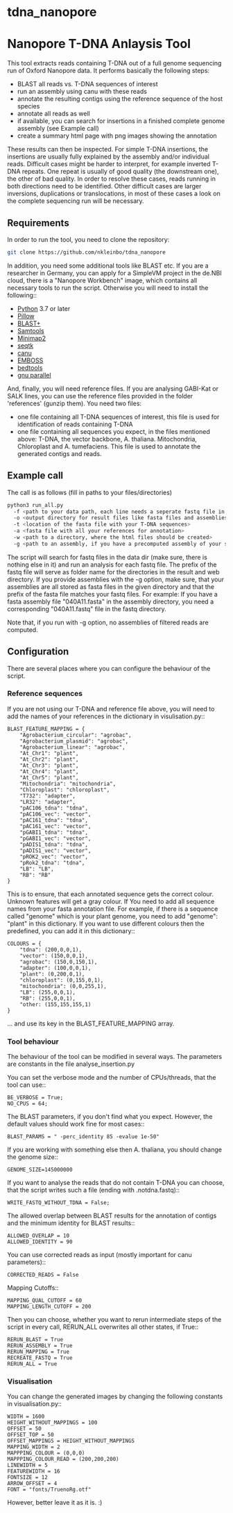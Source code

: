 # tdna_nanopore

Nanopore T-DNA Anlaysis Tool
============================

This tool extracts reads containing T-DNA out of a full genome sequencing run of Oxford Nanopore data. 
It performs basically the following steps:
- BLAST all reads vs. T-DNA sequences of interest
- run an assembly using canu with these reads
- annotate the resulting contigs using the reference sequence of the host species
- annotate all reads as well
- if available, you can search for insertions in a finished complete genome assembly (see Example call)
- create a summary html page with png images showing the annotation

These results can then be inspected. For simple T-DNA insertions, the insertions are usually fully explained by the assembly and/or individual reads.
Difficult cases might be harder to interpret, for example inverted T-DNA repeats. One repeat is usually of good quality (the downstream one), the other of bad quality. In order to resolve these cases, reads running in both directions need to be identified. 
Other difficult cases are larger inversions, duplications or translocations, in most of these cases a look on the complete sequencing run will be necessary.

Requirements
------------
In order to run the tool, you need to clone the repository:
```bash
git clone https://github.com/nkleinbo/tdna_nanopore
```

  
In addition, you need some additional tools like BLAST etc. If you are a researcher in Germany, you can apply for a SimpleVM project in the de.NBI cloud, there is a "Nanopore Workbench" image, which contains all necessary tools to run the script.
Otherwise you will need to install the following::

* [Python](https://www.python.org/) 3.7 or later
* [Pillow](https://pypi.org/project/Pillow/)
* [BLAST+](https://www.ncbi.nlm.nih.gov/books/NBK279690/)
* [Samtools](http://www.htslib.org/) 
* [Minimap2](https://github.com/lh3/minimap2)
* [seqtk](https://github.com/lh3/seqtk)
* [canu](https://github.com/marbl/canu)
* [EMBOSS](http://emboss.sourceforge.net/)
* [bedtools](https://github.com/arq5x/bedtools2)
* [gnu parallel](https://www.gnu.org/software/parallel/)  
  
And, finally, you will need reference files. If you are analysing GABI-Kat or SALK lines, you can use the reference files provided in the folder 'references' (gunzip them).
You need two files:
- one file containing all T-DNA sequences of interest, this file is used for identification of reads containing T-DNA
- one file containing all sequences you expect, in the files mentioned above: T-DNA, the vector backbone, A. thaliana. Mitochondria, Chloroplast and A. tumefaciens. This file is used to annotate the generated contigs and reads.

 
  
Example call
------------

The call is as follows (fill in paths to your files/directories)
```bash
python3 run_all.py 
  -f <path to your data path, each line needs a seperate fastq file in here>
  -o <output directory for result files like fasta files and assemblies>
  -t <location of the fasta file with your T-DNA sequences>
  -a <fasta file with all your references for annotation>
  -w <path to a directory, where the html files should be created>
  -g <path to an assembly, if you have a precomputed assembly of your sequencing run>

```
The script will search for fastq files in the data dir (make sure, there is nothing else in it) and run an analysis for each fastq file. The prefix of the fastq file will serve as folder name for the directories in the result and web directory.
If you provide assemblies with the -g option, make sure, that your assemblies are all stored as fasta files in the given directory and that the prefix of the fasta file matches your fastq files. For example: If you have a fasta assembly file "040A11.fasta" in the assembly directory, you need a corresponding "040A11.fastq" file in the fastq directory.

Note that, if you run with -g option, no assemblies of filtered reads are computed.

Configuration
-------------
  
There are several places where you can configure the behaviour of the script. 

### Reference sequences ###
If you are not using our T-DNA and reference file above, you will need to add the names of your references in the dictionary in visulisation.py::

    BLAST_FEATURE_MAPPING = {
        "Agrobacterium_circular": "agrobac",
        "Agrobacterium_plasmid": "agrobac",
        "Agrobacterium_linear": "agrobac",
        "At_Chr1": "plant",
        "At_Chr2": "plant",
        "At_Chr3": "plant",
        "At_Chr4": "plant",
        "At_Chr5": "plant",
        "Mitochondria": "mitochondria",
        "Chloroplast": "chloroplast",
        "T732": "adapter",
        "LR32": "adapter",
        "pAC106_tdna": "tdna",
        "pAC106_vec": "vector",
        "pAC161_tdna": "tdna",
        "pAC161_vec": "vector",
        "pGABI1_tdna": "tdna",
        "pGABI1_vec": "vector",
        "pADIS1_tdna": "tdna",
        "pADIS1_vec": "vector",
        "pROK2_vec": "vector",
        "pRok2_tdna": "tdna",
        "LB": "LB",
        "RB": "RB"
    }

This is to ensure, that each annotated sequence gets the correct colour. Unknown features will get a gray colour. If You need to add all sequence names from your fasta annotation file. For example, if there is a sequence called "genome" which is your plant genome, you need to add "genome": "plant" in this dictionary. If you want to use different colours then the predefined, you can add it in this dictionary::


    COLOURS = {
        "tdna": (200,0,0,1),
        "vector": (150,0,0,1),
        "agrobac": (150,0,150,1),
        "adapter": (100,0,0,1),
        "plant": (0,200,0,1),
        "chloroplast": (0,155,0,1),
        "mitochondria": (0,0,255,1),
        "LB": (255,0,0,1),
        "RB": (255,0,0,1),
        "other: (155,155,155,1)
    }

... and use its key in the BLAST_FEATURE_MAPPING array.

### Tool behaviour ###

The behaviour of the tool can be modified in several ways. The parameters are constants in the file analyse_insertion.py

You can set the verbose mode and the number of CPUs/threads, that the tool can use::

    BE_VERBOSE = True;
    NO_CPUS = 64;
    
The BLAST parameters, if you don't find what you expect. However, the default values should work fine for most cases::
    
    BLAST_PARAMS = " -perc_identity 85 -evalue 1e-50"

If you are working with something else then A. thaliana, you should change the genome size::

    GENOME_SIZE=145000000

If you want to analyse the reads that do not contain T-DNA you can choose, that the script writes such a file (ending with .notdna.fastq)::

    WRITE_FASTQ_WITHOUT_TDNA = False;

The allowed overlap between BLAST results for the annotation of contigs and the minimum identity for BLAST results::

    ALLOWED_OVERLAP = 10
    ALLOWED_IDENTITY = 90

You can use corrected reads as input (mostly important for canu parameters)::

    CORRECTED_READS = False

Mapping Cutoffs::

    MAPPING_QUAL_CUTOFF = 60
    MAPPING_LENGTH_CUTOFF = 200

Then you can choose, whether you want to rerun intermediate steps of the script in every call, RERUN_ALL overwrites all other states, if True::

    RERUN_BLAST = True
    RERUN_ASSEMBLY = True
    RERUN_MAPPING = True
    RECREATE_FASTQ = True
    RERUN_ALL = True


### Visualisation ###

You can change the generated images by changing the following constants in visualisation.py::

    WIDTH = 1600
    HEIGHT_WITHOUT_MAPPINGS = 100
    OFFSET = 50
    OFFSET_TOP = 50
    OFFSET_MAPPINGS = HEIGHT_WITHOUT_MAPPINGS
    MAPPING_WIDTH = 2
    MAPPPING_COLOUR = (0,0,0)
    MAPPPING_COLOUR_READ = (200,200,200)
    LINEWIDTH = 5
    FEATUREWIDTH = 16
    FONTSIZE = 12
    ARROW_OFFSET = 4
    FONT = "fonts/TruenoRg.otf"

However, better leave it as it is. :)
